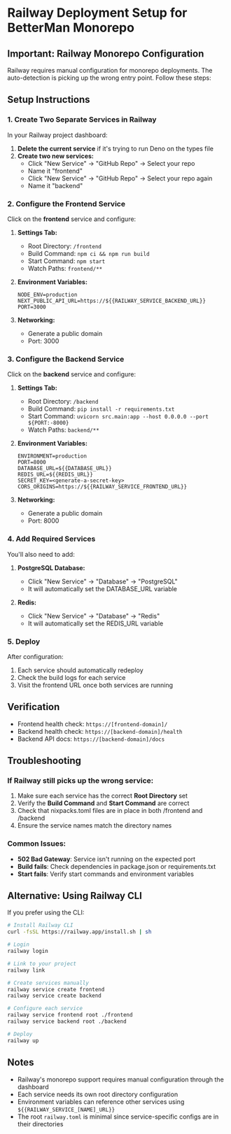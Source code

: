 # Railway Deployment Setup for BetterMan Monorepo

## Important: Railway Monorepo Configuration

Railway requires manual configuration for monorepo deployments. The auto-detection is picking up the wrong entry point. Follow these steps:

## Setup Instructions

### 1. Create Two Separate Services in Railway

In your Railway project dashboard:

1. **Delete the current service** if it's trying to run Deno on the types file
2. **Create two new services:**
   - Click "New Service" → "GitHub Repo" → Select your repo
   - Name it "frontend"
   - Click "New Service" → "GitHub Repo" → Select your repo again
   - Name it "backend"

### 2. Configure the Frontend Service

Click on the **frontend** service and configure:

1. **Settings Tab:**
   - Root Directory: `/frontend`
   - Build Command: `npm ci && npm run build`
   - Start Command: `npm start`
   - Watch Paths: `frontend/**`

2. **Environment Variables:**
   ```
   NODE_ENV=production
   NEXT_PUBLIC_API_URL=https://${{RAILWAY_SERVICE_BACKEND_URL}}
   PORT=3000
   ```

3. **Networking:**
   - Generate a public domain
   - Port: 3000

### 3. Configure the Backend Service

Click on the **backend** service and configure:

1. **Settings Tab:**
   - Root Directory: `/backend`
   - Build Command: `pip install -r requirements.txt`
   - Start Command: `uvicorn src.main:app --host 0.0.0.0 --port ${PORT:-8000}`
   - Watch Paths: `backend/**`

2. **Environment Variables:**
   ```
   ENVIRONMENT=production
   PORT=8000
   DATABASE_URL=${{DATABASE_URL}}
   REDIS_URL=${{REDIS_URL}}
   SECRET_KEY=<generate-a-secret-key>
   CORS_ORIGINS=https://${{RAILWAY_SERVICE_FRONTEND_URL}}
   ```

3. **Networking:**
   - Generate a public domain
   - Port: 8000

### 4. Add Required Services

You'll also need to add:

1. **PostgreSQL Database:**
   - Click "New Service" → "Database" → "PostgreSQL"
   - It will automatically set the DATABASE_URL variable

2. **Redis:**
   - Click "New Service" → "Database" → "Redis"
   - It will automatically set the REDIS_URL variable

### 5. Deploy

After configuration:
1. Each service should automatically redeploy
2. Check the build logs for each service
3. Visit the frontend URL once both services are running

## Verification

- Frontend health check: `https://[frontend-domain]/`
- Backend health check: `https://[backend-domain]/health`
- Backend API docs: `https://[backend-domain]/docs`

## Troubleshooting

### If Railway still picks up the wrong service:

1. Make sure each service has the correct **Root Directory** set
2. Verify the **Build Command** and **Start Command** are correct
3. Check that nixpacks.toml files are in place in both /frontend and /backend
4. Ensure the service names match the directory names

### Common Issues:

- **502 Bad Gateway**: Service isn't running on the expected port
- **Build fails**: Check dependencies in package.json or requirements.txt
- **Start fails**: Verify start commands and environment variables

## Alternative: Using Railway CLI

If you prefer using the CLI:

```bash
# Install Railway CLI
curl -fsSL https://railway.app/install.sh | sh

# Login
railway login

# Link to your project
railway link

# Create services manually
railway service create frontend
railway service create backend

# Configure each service
railway service frontend root ./frontend
railway service backend root ./backend

# Deploy
railway up
```

## Notes

- Railway's monorepo support requires manual configuration through the dashboard
- Each service needs its own root directory configuration
- Environment variables can reference other services using `${{RAILWAY_SERVICE_[NAME]_URL}}`
- The root `railway.toml` is minimal since service-specific configs are in their directories